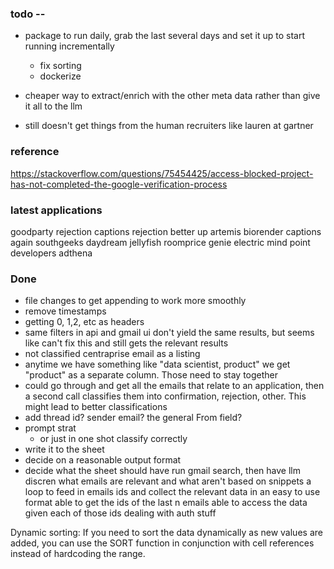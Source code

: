 
### todo -- 

* package to run daily, grab the last several days and set it up to start running incrementally
    * fix sorting
    * dockerize
        


* cheaper way to extract/enrich with the other meta data rather than give it all to the llm
* still doesn't get things from the human recruiters like lauren at gartner

### reference

https://stackoverflow.com/questions/75454425/access-blocked-project-has-not-completed-the-google-verification-process

### latest applications
goodparty rejection
captions rejection
better up
artemis
biorender
captions again
southgeeks
daydream
jellyfish
roomprice genie
electric mind
point
developers
adthena


### Done
* file changes to get appending to work more smoothly
* remove timestamps
* getting 0, 1,2, etc as headers
* same filters in api and gmail ui don't yield the same results, but seems like can't fix this and still gets the relevant results
* not classified centraprise email as a listing
* anytime we have something like "data scientist, product" we get "product" as a separate column. Those need to stay together
* could go through and get all the emails that relate to an application, then a second call classifies them into confirmation, rejection, other. This might lead to better classifications
* add thread id? sender email? the general From field?
* prompt strat
    * or just in one shot classify correctly
* write it to the sheet
* decide on a reasonable output format
* decide what the sheet should have
run gmail search, then have llm discren what emails are relevant and what aren't based on snippets
a loop to feed in emails ids and collect the relevant data in an easy to use format
able to get the ids of the last n emails
able to access the data given each of those ids
dealing with auth stuff

Dynamic sorting: If you need to sort the data dynamically as new values are added, you can use the SORT function in conjunction with cell references instead of hardcoding the range.
